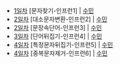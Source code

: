 * [1일차](Day1) [문자찾기-인프런1] | [수민](/2301/Day1.java) 
* [2일차](Day2_1) [대소문자변환-인프런2] | [수민](/2301/Day2_1.java) 
* [2일차](Day2_2) [문장속단어-인프런3] | [수민](/2301/Day2_2.java) 
* [3일차](Day3) [단어뒤집기-인프런4] | [수민](/2301/Day3.java) 
* [4일차](Day4_1) [특정문자뒤집기-인프런5] | [수민](/2301/Day4_1) 
* [4일차](Day4_2) [중복문자제거-인프런6] | [수민](/2301/Day4_2) 
